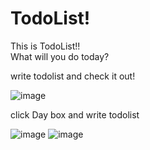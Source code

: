 # TodoList!
This is TodoList!! <br/>
What will you do today? 

write todolist and check it out! 


![image](https://user-images.githubusercontent.com/78121870/110432367-5c112300-80f2-11eb-9b23-3f8e751e1830.png)

click Day box and write todolist

![image](https://user-images.githubusercontent.com/78121870/110432448-7ba84b80-80f2-11eb-9fba-d8f18b2fca1c.png)
![image](https://user-images.githubusercontent.com/78121870/110432515-94186600-80f2-11eb-97f6-e2c86c0d2153.png)

